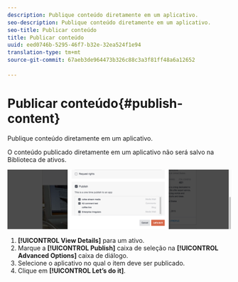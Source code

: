 ```yaml
---
description: Publique conteúdo diretamente em um aplicativo.
seo-description: Publique conteúdo diretamente em um aplicativo.
seo-title: Publicar conteúdo
title: Publicar conteúdo
uuid: eed0746b-5295-46f7-b32e-32ea524f1e94
translation-type: tm+mt
source-git-commit: 67aeb3de964473b326c88c3a3f81ff48a6a12652

---
```



# Publicar conteúdo{#publish-content}

Publique conteúdo diretamente em um aplicativo.

O conteúdo publicado diretamente em um aplicativo não será salvo na Biblioteca de ativos.

![](assets/DiscoverViewDetailsPublish-1024x272.png)

1. **[!UICONTROL View Details]** para um ativo.
1. Marque a **[!UICONTROL Publish]** caixa de seleção na **[!UICONTROL Advanced Options]** caixa de diálogo.
1. Selecione o aplicativo no qual o item deve ser publicado.
1. Clique em **[!UICONTROL Let’s do it]**.
